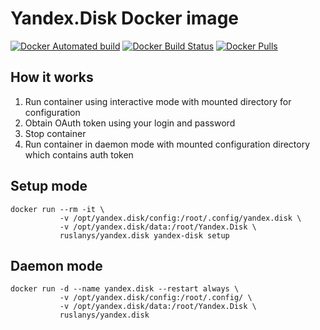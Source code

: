 # Yandex.Disk Docker image

[![Docker Automated build](https://img.shields.io/docker/automated/ruslanys/yandex.disk.svg?style=flat-square&colorB=007EC6)](https://hub.docker.com/r/ruslanys/yandex.disk/)
[![Docker Build Status](https://img.shields.io/docker/build/ruslanys/yandex.disk.svg?style=flat-square&colorB=007EC6)](https://hub.docker.com/r/ruslanys/yandex.disk/)
[![Docker Pulls](https://img.shields.io/docker/pulls/ruslanys/yandex.disk.svg?style=flat-square&colorB=007EC6)](https://hub.docker.com/r/ruslanys/yandex.disk/)


## How it works

1. Run container using interactive mode with mounted directory for configuration
1. Obtain OAuth token using your login and password
1. Stop container
1. Run container in daemon mode with mounted configuration directory which contains auth token

## Setup mode

```
docker run --rm -it \
           -v /opt/yandex.disk/config:/root/.config/yandex.disk \
           -v /opt/yandex.disk/data:/root/Yandex.Disk \
           ruslanys/yandex.disk yandex-disk setup
```

## Daemon mode

```
docker run -d --name yandex.disk --restart always \
           -v /opt/yandex.disk/config:/root/.config/ \
           -v /opt/yandex.disk/data:/root/Yandex.Disk \
           ruslanys/yandex.disk
```

